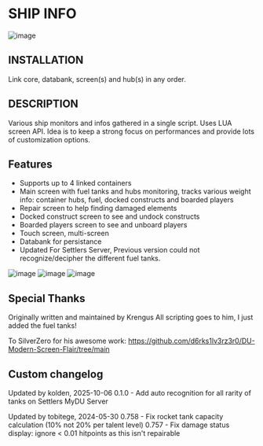 
# SHIP INFO

![image](https://github.com/Krengus/DU_ASTco/assets/93654396/f5942dd9-d864-43f1-9010-5adca121ee92)

## INSTALLATION

Link core, databank, screen(s) and hub(s) in any order.

## DESCRIPTION

Various ship monitors and infos gathered in a single script. Uses LUA screen API.
Idea is to keep a strong focus on performances and provide lots of customization options.

## Features

- Supports up to 4 linked containers
- Main screen with fuel tanks and hubs monitoring, tracks various weight info: container hubs, fuel, docked constructs and boarded players
- Repair screen to help finding damaged elements
- Docked construct screen to see and undock constructs
- Boarded players screen to see and unboard players
- Touch screen, multi-screen
- Databank for persistance
- Updated For Settlers Server, Previous version could not recognize/decipher the different fuel tanks. 

![image](https://user-images.githubusercontent.com/93654396/148534290-fe6fad69-54af-4dc9-9dfb-1d578c011862.png)
![image](https://user-images.githubusercontent.com/93654396/148816214-c93df243-e73f-4ee8-b8f2-36b6d7978b81.png)
![image](https://user-images.githubusercontent.com/93654396/148828635-d335d96a-49cf-42af-b739-a87f0670adb7.png)

## Special Thanks
Originally written and maintained by Krengus All scripting goes to him, I just added the fuel tanks!

To SilverZero for his awesome work: https://github.com/d6rks1lv3rz3r0/DU-Modern-Screen-Flair/tree/main

## Custom changelog
Updated by kolden, 2025-10-06
0.1.0 - Add auto recognition for all rarity of tanks on Settlers MyDU Server


Updated by tobitege, 2024-05-30
0.758 - Fix rocket tank capacity calculation (10% not 20% per talent level)
0.757 - Fix damage status display: ignore < 0.01 hitpoints as this isn't repairable
